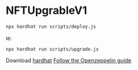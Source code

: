# NFTUpgrableV1

```sh
npx hardhat run scripts/deploy.js
```
ie:
```
npx hardhat run scripts/upgrade.js
```

Download [hardhat](https://hardhat.org/)
[Follow the Openzeppelin guide](https://forum.openzeppelin.com/t/openzeppelin-upgrades-step-by-step-tutorial-for-hardhat/3580)
